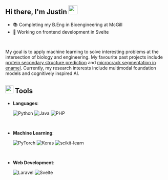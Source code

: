 ## Hi there, I'm Justin <img src="https://media.giphy.com/media/hvRJCLFzcasrR4ia7z/giphy.gif" width="28px" height="28px"> 

- 📚 Completing my B.Eng in Bioengineering at McGill
- 🚀 Working on frontend development in Svelte

<br>

My goal is to apply machine learning to solve interesting problems at the intersection of biology and engineering. My favourite past projects include [protein secondary structure prediction] and [microcrack segmentation in enamel]. Currently, my research interests include multimodal foundation models and cognitively inspired AI.
<br>

## <img src="https://media2.giphy.com/media/QssGEmpkyEOhBCb7e1/giphy.gif?cid=ecf05e47a0n3gi1bfqntqmob8g9aid1oyj2wr3ds3mg700bl&rid=giphy.gif" width ="25"><b> Tools</b>

<p align="center">

- **Languages**:
    
    ![Python](https://img.shields.io/badge/python-3670A0?style=for-the-badge&logo=python&logoColor=ffdd54)
    ![Java](https://img.shields.io/badge/java-%23ED8B00.svg?style=for-the-badge&logo=java&logoColor=white)
    ![PHP](https://img.shields.io/badge/php-%23777BB4.svg?style=for-the-badge&logo=php&logoColor=white)

<br>

- **Machine Learning**:
    
    ![PyTorch](https://img.shields.io/badge/PyTorch-%23EE4C2C.svg?style=for-the-badge&logo=PyTorch&logoColor=white)
    ![Keras](https://img.shields.io/badge/Keras-%23D00000.svg?style=for-the-badge&logo=Keras&logoColor=white)
    ![scikit-learn](https://img.shields.io/badge/scikit--learn-%23F7931E.svg?style=for-the-badge&logo=scikit-learn&logoColor=white)

<br>

- **Web Development**:
    
  ![Laravel](https://img.shields.io/badge/laravel-%23FF2D20.svg?style=for-the-badge&logo=laravel&logoColor=white)
  ![Svelte](https://img.shields.io/badge/Svelte-4A4A55?style=for-the-badge&logo=svelte&logoColor=FF3E00)

</p>

<br>


[protein secondary structure prediction]: https://github.com/justincharney/ProteinSecondaryStructure
[microcrack segmentation in enamel]: https://github.com/justincharney/Python_Machine_Learning/blob/main/enamel_crack_segmentation.ipynb
